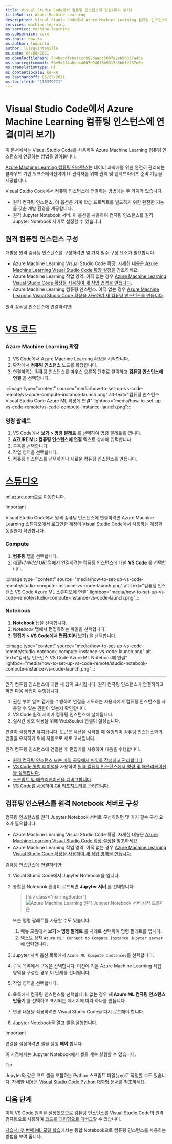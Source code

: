 ```yaml
---
title: Visual Studio Code에서 컴퓨팅 인스턴스에 연결(미리 보기)
titleSuffix: Azure Machine Learning
description: Visual Studio Code에서 Azure Machine Learning 컴퓨팅 인스턴스에 연결하여 대화형 Jupyter Notebook 및 원격 개발 워크로드를 실행하는 방법에 대해 알아봅니다.
services: machine-learning
ms.service: machine-learning
ms.subservice: core
ms.topic: how-to
ms.author: luquinta
author: luisquintanilla
ms.date: 04/08/2021
ms.openlocfilehash: 534becdfcba1ccc992daadc5007e2eb56337a45e
ms.sourcegitcommit: 58e5d3f4a6cb44607e946f6b931345b6fe237e0e
ms.translationtype: HT
ms.contentlocale: ko-KR
ms.lasthandoff: 05/25/2021
ms.locfileid: "110379271"
---
```

# <a name="connect-to-an-azure-machine-learning-compute-instance-in-visual-studio-code-preview"></a>Visual Studio Code에서 Azure Machine Learning 컴퓨팅 인스턴스에 연결(미리 보기)

이 문서에서는 Visual Studio Code를 사용하여 Azure Machine Learning 컴퓨팅 인스턴스에 연결하는 방법을 알아봅니다.

[Azure Machine Learning 컴퓨팅 인스턴스](concept-compute-instance.md)는 데이터 과학자를 위한 완전히 관리되는 클라우드 기반 워크스테이션이며 IT 관리자를 위해 관리 및 엔터프라이즈 준비 기능을 제공합니다.

Visual Studio Code에서 컴퓨팅 인스턴스에 연결하는 방법에는 두 가지가 있습니다.

* 원격 컴퓨팅 인스턴스. 이 옵션은 기계 학습 프로젝트를 빌드하기 위한 완전한 기능을 갖춘 개발 환경을 제공합니다.
* 원격 Jupyter Notebook 서버. 이 옵션을 사용하여 컴퓨팅 인스턴스를 원격 Jupyter Notebook 서버로 설정할 수 있습니다.

## <a name="configure-a-remote-compute-instance"></a>원격 컴퓨팅 인스턴스 구성

개발용 원격 컴퓨팅 인스턴스를 구성하려면 몇 가지 필수 구성 요소가 필요합니다.

* Azure Machine Learning Visual Studio Code 확장. 자세한 내용은 [Azure Machine Learning Visual Studio Code 확장 설정](how-to-setup-vs-code.md)을 참조하세요.
* Azure Machine Learning 작업 영역. 아직 없는 경우 [Azure Machine Learning Visual Studio Code 확장을 사용하여 새 작업 영역을 만듭니다](how-to-manage-resources-vscode.md#create-a-workspace).
* Azure Machine Learning 컴퓨팅 인스턴스. 아직 없는 경우 [Azure Machine Learning Visual Studio Code 확장을 사용하여 새 컴퓨팅 인스턴스를 만듭니다](how-to-manage-resources-vscode.md#create-compute-instance).

원격 컴퓨팅 인스턴스에 연결하려면:

# <a name="vs-code"></a>[VS 코드](#tab/extension)

### <a name="azure-machine-learning-extension"></a>Azure Machine Learning 확장

1. VS Code에서 Azure Machine Learning 확장을 시작합니다.
1. 확장에서 **컴퓨팅 인스턴스** 노드를 확장합니다.
1. 연결하려는 컴퓨팅 인스턴스를 마우스 오른쪽 단추로 클릭하고 **컴퓨팅 인스턴스에 연결** 을 선택합니다.

:::image type="content" source="media/how-to-set-up-vs-code-remote/vs-code-compute-instance-launch.png" alt-text="컴퓨팅 인스턴스 Visual Studio Code Azure ML 확장에 연결" lightbox="media/how-to-set-up-vs-code-remote/vs-code-compute-instance-launch.png":::

### <a name="command-palette"></a>명령 팔레트

1. VS Code에서 **보기 > 명령 팔레트** 를 선택하여 명령 팔레트를 엽니다.
1. **AZURE ML: 컴퓨팅 인스턴스에 연결** 텍스트 상자에 입력합니다.
1. 구독을 선택합니다.
1. 작업 영역을 선택합니다.
1. 컴퓨팅 인스턴스를 선택하거나 새로운 컴퓨팅 인스턴스를 만듭니다.

# <a name="studio"></a>[스튜디오](#tab/studio)

[ml.azure.com](https://ml.azure.com)으로 이동합니다.

> [!IMPORTANT]
> Visual Studio Code에서 원격 컴퓨팅 인스턴스에 연결하려면 Azure Machine Learning 스튜디오에서 로그인한 계정이 Visual Studio Code에서 사용하는 계정과 동일한지 확인합니다.

### <a name="compute"></a>Compute

1. **컴퓨팅** 탭을 선택합니다.
1. *애플리케이션 URI* 열에서 연결하려는 컴퓨팅 인스턴스에 대한 **VS Code** 를 선택합니다.

:::image type="content" source="media/how-to-set-up-vs-code-remote/studio-compute-instance-vs-code-launch.png" alt-text="컴퓨팅 인스턴스 VS Code Azure ML 스튜디오에 연결" lightbox="media/how-to-set-up-vs-code-remote/studio-compute-instance-vs-code-launch.png":::

### <a name="notebook"></a>Notebook

1. **Notebook** 탭을 선택합니다.
1. *Notebook* 탭에서 편집하려는 파일을 선택합니다.
1. **편집기 > VS Code에서 편집(미리 보기)** 을 선택합니다.

:::image type="content" source="media/how-to-set-up-vs-code-remote/studio-notebook-compute-instance-vs-code-launch.png" alt-text="컴퓨팅 인스턴스 VS Code Azure ML Notebook에 연결" lightbox="media/how-to-set-up-vs-code-remote/studio-notebook-compute-instance-vs-code-launch.png":::

---

원격 컴퓨팅 인스턴스에 대한 새 창이 표시됩니다. 원격 컴퓨팅 인스턴스에 연결하려고 하면 다음 작업이 수행됩니다.

1. 권한 부여 일부 검사를 수행하여 연결을 시도하는 사용자에게 컴퓨팅 인스턴스를 사용할 수 있는 권한이 있는지 확인합니다.
1. VS Code 원격 서버가 컴퓨팅 인스턴스에 설치됩니다.
1. 실시간 상호 작용을 위해 WebSocket 연결이 설정됩니다.

연결이 설정되면 유지됩니다. 토큰은 세션을 시작할 때 실행되며 컴퓨팅 인스턴스와의 연결을 유지하기 위해 자동으로 새로 고쳐집니다.

원격 컴퓨팅 인스턴스에 연결한 후 편집기를 사용하여 다음을 수행합니다.

* [원격 컴퓨팅 인스턴스 또는 파일 공유에서 파일을 작성하고 관리합니다](https://code.visualstudio.com/docs/editor/codebasics).
* [VS Code 통합 터미널](https://code.visualstudio.com/docs/editor/integrated-terminal)을 사용하여 [원격 컴퓨팅 인스턴스에서 명령 및 애플리케이션을 실행합니다](how-to-access-terminal.md).
* [스크립트 및 애플리케이션을 디버그합니다](https://code.visualstudio.com/Docs/editor/debugging).
* [VS Code를 사용하여 Git 리포지토리를 관리합니다](concept-train-model-git-integration.md).

## <a name="configure-compute-instance-as-remote-notebook-server"></a>컴퓨팅 인스턴스를 원격 Notebook 서버로 구성

컴퓨팅 인스턴스를 원격 Jupyter Notebook 서버로 구성하려면 몇 가지 필수 구성 요소가 필요합니다.

* Azure Machine Learning Visual Studio Code 확장. 자세한 내용은 [Azure Machine Learning Visual Studio Code 확장 설정](how-to-setup-vs-code.md)을 참조하세요.
* Azure Machine Learning 작업 영역. 아직 없는 경우 [Azure Machine Learning Visual Studio Code 확장을 사용하여 새 작업 영역을 만듭니다](how-to-manage-resources-vscode.md#create-a-workspace).

컴퓨팅 인스턴스에 연결하려면:

1. Visual Studio Code에서 Jupyter Notebook을 엽니다.
1. 통합된 Notebook 환경이 로드되면 **Jupyter 서버** 를 선택합니다.

    > [!div class="mx-imgBorder"]
    > ![Azure Machine Learning 원격 Jupyter Notebook 서버 시작 드롭다운](media/how-to-set-up-vs-code-remote/launch-server-selection-dropdown.png)

    또는 명령 팔레트를 사용할 수도 있습니다.

    1. 메뉴 모음에서 **보기 > 명령 팔레트** 를 차례로 선택하여 명령 팔레트를 엽니다.
    1. 텍스트 상자 `Azure ML: Connect to Compute instance Jupyter server`에 입력합니다.

1. Jupyter 서버 옵션 목록에서 `Azure ML Compute Instances`를 선택합니다.
1. 구독 목록에서 구독을 선택합니다. 이전에 기본 Azure Machine Learning 작업 영역을 구성한 경우 이 단계를 건너뜁니다.
1. 작업 영역을 선택합니다.
1. 목록에서 컴퓨팅 인스턴스를 선택합니다. 없는 경우 **새 Azure ML 컴퓨팅 인스턴스 만들기** 를 선택하고 표시되는 메시지에 따라 하나를 만듭니다.
1. 변경 내용을 적용하려면 Visual Studio Code을 다시 로드해야 합니다.
1. Jupyter Notebook을 열고 셀을 실행합니다.

> [!IMPORTANT]
> 연결을 설정하려면 셀을 실행 **해야** 합니다.

이 시점에서는 Jupyter Notebook에서 셀을 계속 실행할 수 있습니다.

> [!TIP]
> Jupyter와 같은 코드 셀을 포함하는 Python 스크립트 파일(.py)로 작업할 수도 있습니다. 자세한 내용은 [Visual Studio Code Python 대화형 문서](https://code.visualstudio.com/docs/python/jupyter-support-py)를 참조하세요.

## <a name="next-steps"></a>다음 단계

이제 VS Code 원격을 설정했으므로 컴퓨팅 인스턴스를 Visual Studio Code의 원격 컴퓨팅으로 사용하여 [코드를 대화형으로 디버그](how-to-debug-visual-studio-code.md)할 수 있습니다.

[자습서: 첫 번째 ML 모델 학습](tutorial-1st-experiment-sdk-train.md)에서는 통합 Notebook으로 컴퓨팅 인스턴스를 사용하는 방법을 보여 줍니다.
